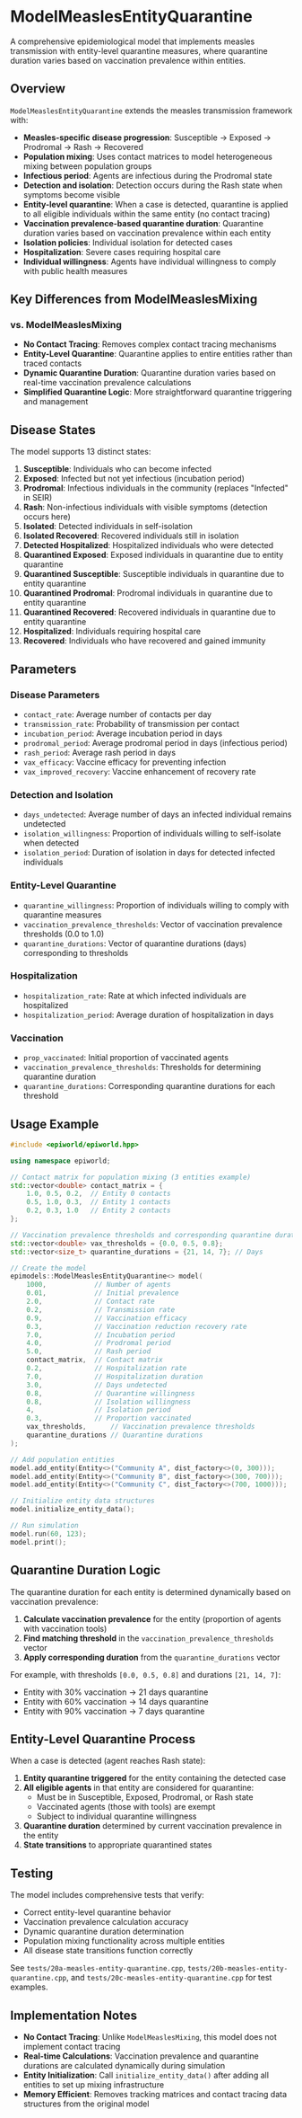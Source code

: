 # ModelMeaslesEntityQuarantine

A comprehensive epidemiological model that implements measles transmission with entity-level quarantine measures, where quarantine duration varies based on vaccination prevalence within entities.

## Overview

`ModelMeaslesEntityQuarantine` extends the measles transmission framework with:

- **Measles-specific disease progression**: Susceptible → Exposed → Prodromal → Rash → Recovered
- **Population mixing**: Uses contact matrices to model heterogeneous mixing between population groups
- **Infectious period**: Agents are infectious during the Prodromal state
- **Detection and isolation**: Detection occurs during the Rash state when symptoms become visible
- **Entity-level quarantine**: When a case is detected, quarantine is applied to all eligible individuals within the same entity (no contact tracing)
- **Vaccination prevalence-based quarantine duration**: Quarantine duration varies based on vaccination prevalence within each entity
- **Isolation policies**: Individual isolation for detected cases
- **Hospitalization**: Severe cases requiring hospital care
- **Individual willingness**: Agents have individual willingness to comply with public health measures

## Key Differences from ModelMeaslesMixing

### vs. ModelMeaslesMixing
- **No Contact Tracing**: Removes complex contact tracing mechanisms
- **Entity-Level Quarantine**: Quarantine applies to entire entities rather than traced contacts
- **Dynamic Quarantine Duration**: Quarantine duration varies based on real-time vaccination prevalence calculations
- **Simplified Quarantine Logic**: More straightforward quarantine triggering and management

## Disease States

The model supports 13 distinct states:

1. **Susceptible**: Individuals who can become infected
2. **Exposed**: Infected but not yet infectious (incubation period)
3. **Prodromal**: Infectious individuals in the community (replaces "Infected" in SEIR)
4. **Rash**: Non-infectious individuals with visible symptoms (detection occurs here)
5. **Isolated**: Detected individuals in self-isolation
6. **Isolated Recovered**: Recovered individuals still in isolation
7. **Detected Hospitalized**: Hospitalized individuals who were detected
8. **Quarantined Exposed**: Exposed individuals in quarantine due to entity quarantine
9. **Quarantined Susceptible**: Susceptible individuals in quarantine due to entity quarantine
10. **Quarantined Prodromal**: Prodromal individuals in quarantine due to entity quarantine
11. **Quarantined Recovered**: Recovered individuals in quarantine due to entity quarantine
12. **Hospitalized**: Individuals requiring hospital care
13. **Recovered**: Individuals who have recovered and gained immunity

## Parameters

### Disease Parameters
- `contact_rate`: Average number of contacts per day
- `transmission_rate`: Probability of transmission per contact
- `incubation_period`: Average incubation period in days
- `prodromal_period`: Average prodromal period in days (infectious period)
- `rash_period`: Average rash period in days
- `vax_efficacy`: Vaccine efficacy for preventing infection
- `vax_improved_recovery`: Vaccine enhancement of recovery rate

### Detection and Isolation
- `days_undetected`: Average number of days an infected individual remains undetected
- `isolation_willingness`: Proportion of individuals willing to self-isolate when detected
- `isolation_period`: Duration of isolation in days for detected infected individuals

### Entity-Level Quarantine
- `quarantine_willingness`: Proportion of individuals willing to comply with quarantine measures
- `vaccination_prevalence_thresholds`: Vector of vaccination prevalence thresholds (0.0 to 1.0)
- `quarantine_durations`: Vector of quarantine durations (days) corresponding to thresholds

### Hospitalization
- `hospitalization_rate`: Rate at which infected individuals are hospitalized
- `hospitalization_period`: Average duration of hospitalization in days

### Vaccination
- `prop_vaccinated`: Initial proportion of vaccinated agents
- `vaccination_prevalence_thresholds`: Thresholds for determining quarantine duration
- `quarantine_durations`: Corresponding quarantine durations for each threshold

## Usage Example

```cpp
#include <epiworld/epiworld.hpp>

using namespace epiworld;

// Contact matrix for population mixing (3 entities example)
std::vector<double> contact_matrix = {
    1.0, 0.5, 0.2,  // Entity 0 contacts
    0.5, 1.0, 0.3,  // Entity 1 contacts
    0.2, 0.3, 1.0   // Entity 2 contacts
};

// Vaccination prevalence thresholds and corresponding quarantine durations
std::vector<double> vax_thresholds = {0.0, 0.5, 0.8};
std::vector<size_t> quarantine_durations = {21, 14, 7}; // Days

// Create the model
epimodels::ModelMeaslesEntityQuarantine<> model(
    1000,            // Number of agents
    0.01,            // Initial prevalence
    2.0,             // Contact rate
    0.2,             // Transmission rate
    0.9,             // Vaccination efficacy
    0.3,             // Vaccination reduction recovery rate
    7.0,             // Incubation period
    4.0,             // Prodromal period
    5.0,             // Rash period
    contact_matrix,  // Contact matrix
    0.2,             // Hospitalization rate
    7.0,             // Hospitalization duration
    3.0,             // Days undetected
    0.8,             // Quarantine willingness
    0.8,             // Isolation willingness
    4,               // Isolation period
    0.3,             // Proportion vaccinated
    vax_thresholds,      // Vaccination prevalence thresholds
    quarantine_durations // Quarantine durations
);

// Add population entities
model.add_entity(Entity<>("Community A", dist_factory<>(0, 300)));
model.add_entity(Entity<>("Community B", dist_factory<>(300, 700)));
model.add_entity(Entity<>("Community C", dist_factory<>(700, 1000)));

// Initialize entity data structures
model.initialize_entity_data();

// Run simulation
model.run(60, 123);
model.print();
```

## Quarantine Duration Logic

The quarantine duration for each entity is determined dynamically based on vaccination prevalence:

1. **Calculate vaccination prevalence** for the entity (proportion of agents with vaccination tools)
2. **Find matching threshold** in the `vaccination_prevalence_thresholds` vector
3. **Apply corresponding duration** from the `quarantine_durations` vector

For example, with thresholds `[0.0, 0.5, 0.8]` and durations `[21, 14, 7]`:
- Entity with 30% vaccination → 21 days quarantine
- Entity with 60% vaccination → 14 days quarantine  
- Entity with 90% vaccination → 7 days quarantine

## Entity-Level Quarantine Process

When a case is detected (agent reaches Rash state):

1. **Entity quarantine triggered** for the entity containing the detected case
2. **All eligible agents** in that entity are considered for quarantine:
   - Must be in Susceptible, Exposed, Prodromal, or Rash state
   - Vaccinated agents (those with tools) are exempt
   - Subject to individual quarantine willingness
3. **Quarantine duration** determined by current vaccination prevalence in the entity
4. **State transitions** to appropriate quarantined states

## Testing

The model includes comprehensive tests that verify:
- Correct entity-level quarantine behavior
- Vaccination prevalence calculation accuracy
- Dynamic quarantine duration determination
- Population mixing functionality across multiple entities
- All disease state transitions function correctly

See `tests/20a-measles-entity-quarantine.cpp`, `tests/20b-measles-entity-quarantine.cpp`, and `tests/20c-measles-entity-quarantine.cpp` for test examples.

## Implementation Notes

- **No Contact Tracing**: Unlike `ModelMeaslesMixing`, this model does not implement contact tracing
- **Real-time Calculations**: Vaccination prevalence and quarantine durations are calculated dynamically during simulation
- **Entity Initialization**: Call `initialize_entity_data()` after adding all entities to set up mixing infrastructure
- **Memory Efficient**: Removes tracking matrices and contact tracing data structures from the original model